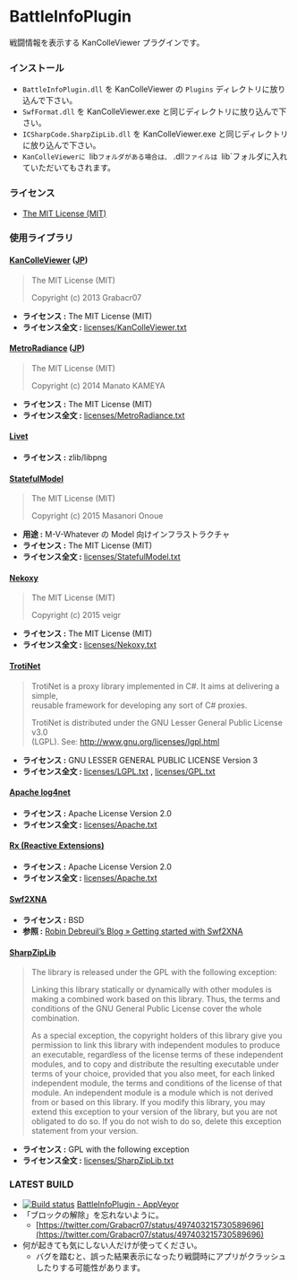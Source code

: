 # BattleInfoPlugin

戦闘情報を表示する KanColleViewer プラグインです。


### インストール

* `BattleInfoPlugin.dll` を KanColleViewer の `Plugins` ディレクトリに放り込んで下さい。
* `SwfFormat.dll` を KanColleViewer.exe と同じディレクトリに放り込んで下さい。
* `ICSharpCode.SharpZipLib.dll` を KanColleViewer.exe と同じディレクトリに放り込んで下さい。
* `KanColleViewerに `lib`フォルダがある場合は、` .dll`ファイルは `lib`フォルダに入れていただいてもされます。

### ライセンス

* [The MIT License (MIT)](LICENSE)


### 使用ライブラリ

#### [KanColleViewer](https://github.com/CirnoV/KanColleViewer) ([JP](https://github.com/Grabacr07/KanColleViewer))

> The MIT License (MIT)
> 
> Copyright (c) 2013 Grabacr07

* **ライセンス :** The MIT License (MIT)
* **ライセンス全文 :** [licenses/KanColleViewer.txt](licenses/KanColleViewer.txt)

#### [MetroRadiance](https://github.com/CirnoV/MetroRadiance) ([JP](https://github.com/Grabacr07/MetroRadiance))

> The MIT License (MIT)
> 
> Copyright (c) 2014 Manato KAMEYA

* **ライセンス :** The MIT License (MIT)
* **ライセンス全文 :** [licenses/MetroRadiance.txt](licenses/MetroRadiance.txt)

#### [Livet](http://ugaya40.hateblo.jp/entry/Livet)

* **ライセンス :** zlib/libpng

#### [StatefulModel](http://ugaya40.hateblo.jp/entry/StatefulModel)

> The MIT License (MIT)
>
> Copyright (c) 2015 Masanori Onoue

* **用途 :** M-V-Whatever の Model 向けインフラストラクチャ
* **ライセンス :** The MIT License (MIT)
* **ライセンス全文 :** [licenses/StatefulModel.txt](licenses/StatefulModel.txt)

#### [Nekoxy](https://github.com/veigr/Nekoxy)

> The MIT License (MIT)
> 
> Copyright (c) 2015 veigr

* **ライセンス :** The MIT License (MIT)
* **ライセンス全文 :** [licenses/Nekoxy.txt](licenses/Nekoxy.txt)

#### [TrotiNet](https://github.com/krys-g/TrotiNet)

> TrotiNet is a proxy library implemented in C#. It aims at delivering a simple,  
> reusable framework for developing any sort of C# proxies.
> 
> TrotiNet is distributed under the GNU Lesser General Public License v3.0  
> (LGPL). See: http://www.gnu.org/licenses/lgpl.html

* **ライセンス :** GNU LESSER GENERAL PUBLIC LICENSE Version 3
* **ライセンス全文 :** [licenses/LGPL.txt](licenses/LGPL.txt) , [licenses/GPL.txt](licenses/GPL.txt)

#### [Apache log4net](https://logging.apache.org/log4net/)

* **ライセンス :** Apache License Version 2.0
* **ライセンス全文 :** [licenses/Apache.txt](licenses/Apache.txt)

#### [Rx (Reactive Extensions)](https://rx.codeplex.com/)

* **ライセンス :** Apache License Version 2.0
* **ライセンス全文 :** [licenses/Apache.txt](licenses/Apache.txt)

#### [Swf2XNA](https://github.com/debreuil/Swf2XNA)

* **ライセンス :** BSD
* **参照 :** [Robin Debreuil’s Blog » Getting started with Swf2XNA](http://blog.debreuil.com/?p=152)

#### [SharpZipLib](https://icsharpcode.github.io/SharpZipLib/)

> The library is released under the GPL with the following exception:
> 
> Linking this library statically or dynamically with other modules is making a combined work based on this library. Thus, the terms and conditions of the GNU General Public License cover the whole combination.
> 
> As a special exception, the copyright holders of this library give you permission to link this library with independent modules to produce an executable, regardless of the license terms of these independent modules, and to copy and distribute the resulting executable under terms of your choice, provided that you also meet, for each linked independent module, the terms and conditions of the license of that module. An independent module is a module which is not derived from or based on this library. If you modify this library, you may extend this exception to your version of the library, but you are not obligated to do so. If you do not wish to do so, delete this exception statement from your version.

* **ライセンス :** GPL with the following exception
* **ライセンス全文 :** [licenses/SharpZipLib.txt](licenses/SharpZipLib.txt)


### LATEST BUILD

* [![Build status](https://ci.appveyor.com/api/projects/status/wqd7o4u10lvqfsbj?svg=true)](https://ci.appveyor.com/project/veigr/battleinfoplugin/build/artifacts) [BattleInfoPlugin - AppVeyor](https://ci.appveyor.com/project/veigr/battleinfoplugin/build/artifacts)
* 「ブロックの解除」を忘れないように。
    * [https://twitter.com/Grabacr07/status/497403215730589696](https://twitter.com/Grabacr07/status/497403215730589696)
* 何が起きても気にしない人だけが使ってください。
    * バグを踏むと、誤った結果表示になったり戦闘時にアプリがクラッシュしたりする可能性があります。
